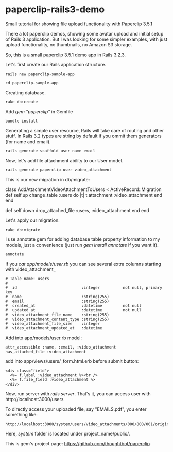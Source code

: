 paperclip-rails3-demo
================================

Small tutorial for showing file upload functionality with Paperclip 3.5.1

There a lot paperclip demos, showing some avatar upload and initial setup of
Rails 3 application. But I was looking for some simpler examples, with just
upload functionality, no thumbnails, no Amazon S3 storage.

So, this is a small paperclip 3.5.1 demo app in Rails 3.2.3.


Let's first create our Rails application structure.

    rails new paperclip-sample-app

    cd paperclip-sample-app

Creating database.

    rake db:create


Add *gem "paperclip"* in Gemfile

    bundle install

Generating a simple user resource, Rails will take care of routing and other
stuff. In Rails 3.2 types are string by default if you ommit them generators
(for name and email).

    rails generate scaffold user name email

Now, let's add file attachment ability to our User model.

    rails generate paperclip user video_attachment


This is our new migration in db/migrate:

class AddAttachmentVideoAttachmentToUsers < ActiveRecord::Migration
  def self.up
    change_table :users do |t| 
      t.attachment :video_attachment
    end
  end 
            
  def self.down
    drop_attached_file :users, :video_attachment
  end 
end
    

Let's apply our migration.

    rake db:migrate

I use annotate gem for adding database table property information to my models,
just a convenience (just run *gem install annotate* if you want it).

    annotate

If you *cat app/models/user.rb* you can see several extra columns starting with
video_attachment_
                          
    # Table name: users
    #
    #  id                            :integer          not null, primary key
    #  name                          :string(255)
    #  email                         :string(255)
    #  created_at                    :datetime         not null
    #  updated_at                    :datetime         not null
    #  video_attachment_file_name    :string(255)
    #  video_attachment_content_type :string(255)
    #  video_attachment_file_size    :integer
    #  video_attachment_updated_at   :datetime

                          
 Add into app/models/user.rb model:

    attr_accessible :name, :email, :video_attachment
    has_attached_file :video_attachment
                          
add into app/views/users/_form.html.erb before submit button:

    <div class="field">
      <%= f.label :video_attachment %><br />
      <%= f.file_field :video_attachment %>
    </div>
                         
Now, run server with *rails server*. That's it, you can access user with   
http://localhost:3000/users

To directly access your uploaded file, say "EMAILS.pdf", you enter something
like:

    http://localhost:3000/system/users/video_attachments/000/000/001/original/EMAILS.pdf

Here, *system* folder is located under project_name/public/.


This is gem's project page: <https://github.com/thoughtbot/paperclip>
